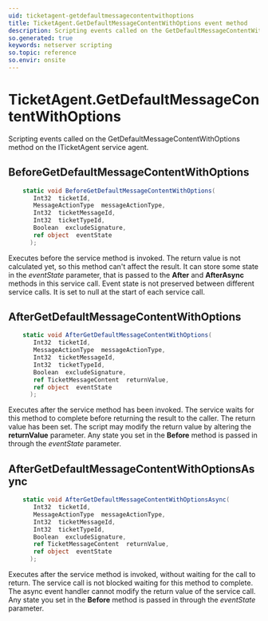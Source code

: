 ```yaml
---
uid: ticketagent-getdefaultmessagecontentwithoptions
title: TicketAgent.GetDefaultMessageContentWithOptions event method
description: Scripting events called on the GetDefaultMessageContentWithOptions method on the TicketAgent service agent.
so.generated: true
keywords: netserver scripting
so.topic: reference
so.envir: onsite
---
```

# TicketAgent.GetDefaultMessageContentWithOptions

Scripting events called on the <see cref='M:ITicketAgent.GetDefaultMessageContentWithOptions'>GetDefaultMessageContentWithOptions</see> method on the <see cref='ITicketAgent'>ITicketAgent</see>  service agent.

## BeforeGetDefaultMessageContentWithOptions
```cs
    static void BeforeGetDefaultMessageContentWithOptions(
       Int32  ticketId,
       MessageActionType  messageActionType,
       Int32  ticketMessageId,
       Int32  ticketTypeId,
       Boolean  excludeSignature,
       ref object  eventState
      );
```
Executes before the service method is invoked.
The return value is not calculated yet, so this method can't affect the result.
It can store some state in the *eventState* parameter, that is passed to the **After** and **AfterAsync** methods in this service call.
Event state is not preserved between different service calls. It is set to null at the start of each service call.
## AfterGetDefaultMessageContentWithOptions
```cs
    static void AfterGetDefaultMessageContentWithOptions(
       Int32  ticketId,
       MessageActionType  messageActionType,
       Int32  ticketMessageId,
       Int32  ticketTypeId,
       Boolean  excludeSignature,
       ref TicketMessageContent  returnValue,
       ref object  eventState
      );
```
Executes after the service method has been invoked. The service waits for this method to complete before returning the result to the caller.
The return value has been set. The script may modify the return value by altering the **returnValue** parameter.
Any state you set in the **Before** method is passed in through the *eventState* parameter.
## AfterGetDefaultMessageContentWithOptionsAsync
```cs
    static void AfterGetDefaultMessageContentWithOptionsAsync(
       Int32  ticketId,
       MessageActionType  messageActionType,
       Int32  ticketMessageId,
       Int32  ticketTypeId,
       Boolean  excludeSignature,
       ref TicketMessageContent  returnValue,
       ref object  eventState
      );
```
Executes after the service method is invoked, without waiting for the call to return.
The service call is not blocked waiting for this method to complete.
The async event handler cannot modify the return value of the service call.
Any state you set in the **Before** method is passed in through the *eventState* parameter.

